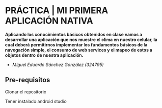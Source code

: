 # PRÁCTICA | MI PRIMERA APLICACIÓN NATIVA

**Aplicando los conocimientos básicos obtenidos en clase vamos a desarrollar una aplicación que nos** 
**muestre el clima en nuestro celular, la cual deberá permitirnos implementar los fundamentos** 
**básicos de la navegación simple, el consumo de web services y el mapeo de estos a objetos dentro** 
**de nuestra aplicación.**

- *Miguel Eduardo Sánchez González (324795)*

## Pre-requisitos

Clonar el repositorio

Tener instalado android studio

